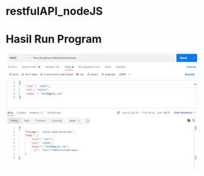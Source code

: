 # restfulAPI_nodeJS
# Hasil Run Program

![image.png]( https://github.com/jakfarshodiq230/restfulAPI_nodeJS/blob/main/img/create_data.png )
